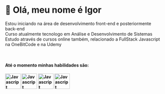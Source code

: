 # 👋 Olá, meu nome é Igor
Estou iniciando na área de desenvolvimento front-end e posteriormente back-end <br>
Curso atualmente tecnologo em Análise e Desenvolvimento de Sistemas <br>
Estudo através de cursos online também, relacionado a FullStack Javascript na OneBitCode e na Udemy <br>

  
<div style="display:inline-block"><br>
<h4> Até o momento minhas habilidades são: <h4>
<img align="center" width="50" height="50" alt ="Javascript" src="https://cdn.jsdelivr.net/gh/devicons/devicon/icons/html5/html5-original-wordmark.svg" />
<img align="center" width="50" height="50" alt ="Javascript" src="https://cdn.jsdelivr.net/gh/devicons/devicon/icons/css3/css3-original-wordmark.svg" />
<img align="center" width="50" height="50" alt ="Javascript" src="https://cdn.jsdelivr.net/gh/devicons/devicon/icons/javascript/javascript-original.svg" />
<img align="center" width="50" height="50" alt ="Javascript" src="https://cdn.jsdelivr.net/gh/devicons/devicon/icons/sass/sass-original.svg" />
 </div>    
          


<!---
igor97oliveira/igor97oliveira is a ✨ special ✨ repository because its `README.md` (this file) appears on your GitHub profile.
You can click the Preview link to take a look at your changes.
--->
